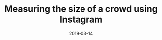---
title: "Measuring the size of a crowd using Instagram"
collection: publications
permalink: /publication/2019-03-14-paper-title-number-6
excerpt: ''
date: 2019-03-14
venue: 'Environment and Planning B: Urban Analytics and City Science'
paperurl: ''
citation: 'Botta F, Moat HS, Preis T. Measuring the size of a crowd using Instagram. Environment and Planning B: Urban Analytics and City Science (Accepted February 2019, to appear)'
---